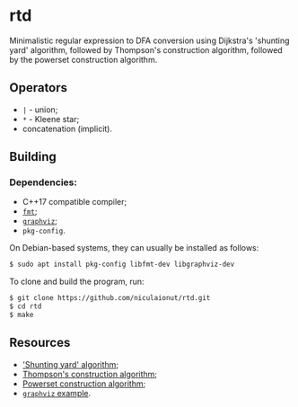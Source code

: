 # rtd

Minimalistic regular expression to DFA conversion using Dijkstra's 'shunting
yard' algorithm, followed by Thompson's construction algorithm, followed by the
powerset construction algorithm.

## Operators

* `|` - union;
* `*` - Kleene star;
* concatenation (implicit).

## Building

### Dependencies:

* C++17 compatible compiler;
* [`fmt`](https://fmt.dev/latest/index.html);
* [`graphviz`](https://graphviz.org/docs/library/);
* `pkg-config`.

On Debian-based systems, they can usually be installed as follows:

```bash
$ sudo apt install pkg-config libfmt-dev libgraphviz-dev
```

To clone and build the program, run:

```bash
$ git clone https://github.com/niculaionut/rtd.git
$ cd rtd
$ make
```

## Resources

* ['Shunting yard' algorithm](https://www.engr.mun.ca/~theo/Misc/exp_parsing.htm);
* [Thompson's construction algorithm](https://en.wikipedia.org/wiki/Thompson%27s_construction);
* [Powerset construction algorithm](https://en.wikipedia.org/wiki/Powerset_construction);
* [`graphviz` example](https://gitlab.com/graphviz/graphviz/-/blob/main/dot.demo/example.c).
